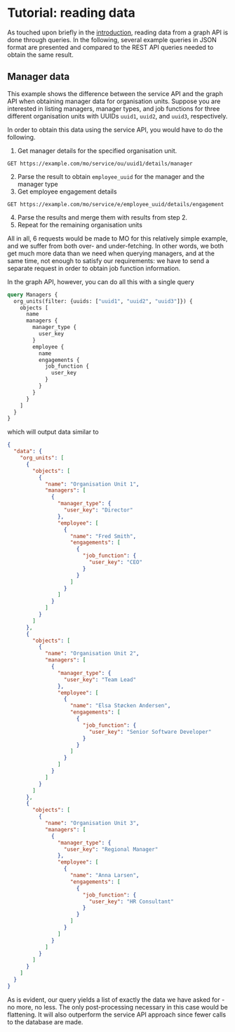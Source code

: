 # Tutorial: reading data

As touched upon briefly in the [introduction](intro.md#quickstart), reading data from a graph API is done through queries. In the following, several example queries in JSON format are presented and compared to the REST API queries needed to obtain the same result.

## Manager data
This example shows the difference between the service API and the graph API when obtaining manager data for organisation units.
Suppose you are interested in listing managers, manager types, and job functions for three different organisation units with UUIDs `uuid1`, `uuid2`, and `uuid3`, respectively.

In order to obtain this data using the service API, you would have to do the following.

1. Get manager details for the specified organisation unit.
```
GET https://example.com/mo/service/ou/uuid1/details/manager
```
2. Parse the result to obtain `employee_uuid` for the manager and the manager type
3. Get employee engagement details
```
GET https://example.com/mo/service/e/employee_uuid/details/engagement
```
4. Parse the results and merge them with results from step 2.
5. Repeat for the remaining organisation units

All in all, 6 requests would be made to MO for this relatively simple example, and we suffer from both over- and under-fetching. In other words, we both get much more data than we need when querying managers, and at the same time, not enough to satisfy our requirements: we have to send a separate request in order to obtain job function information.

In the graph API, however, you can do all this with a single query

```graphql
query Managers {
  org_units(filter: {uuids: ["uuid1", "uuid2", "uuid3"]}) {
    objects [
      name
      managers {
        manager_type {
          user_key
        }
        employee {
          name
          engagements {
            job_function {
              user_key
            }
          }
        }
      }
    ]
  }
}
```
which will output data similar to

```json
{
  "data": {
    "org_units": [
      {
        "objects": [
          {
            "name": "Organisation Unit 1",
            "managers": [
              {
                "manager_type": {
                  "user_key": "Director"
                },
                "employee": [
                  {
                    "name": "Fred Smith",
                    "engagements": [
                      {
                        "job_function": {
                          "user_key": "CEO"
                        }
                      }
                    ]
                  }
                ]
              }
            ]
          }
        ]
      },
      {
        "objects": [
          {
            "name": "Organisation Unit 2",
            "managers": [
              {
                "manager_type": {
                  "user_key": "Team Lead"
                },
                "employee": [
                  {
                    "name": "Elsa Støcken Andersen",
                    "engagements": [
                      {
                        "job_function": {
                          "user_key": "Senior Software Developer"
                        }
                      }
                    ]
                  }
                ]
              }
            ]
          }
        ]
      },
      {
        "objects": [
          {
            "name": "Organisation Unit 3",
            "managers": [
              {
                "manager_type": {
                  "user_key": "Regional Manager"
                },
                "employee": [
                  {
                    "name": "Anna Larsen",
                    "engagements": [
                      {
                        "job_function": {
                          "user_key": "HR Consultant"
                        }
                      }
                    ]
                  }
                ]
              }
            ]
          }
        ]
      }
    ]
  }
}
```

As is evident, our query yields a list of exactly the data we have asked for - no more, no less. The only post-processing necessary in this case would be flattening. It will also outperform the service API approach since fewer calls to the database are made.
